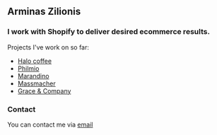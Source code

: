 ## Arminas Zilionis

### I work with Shopify to deliver desired ecommerce results. 

Projects I've work on so far:

- [Halo coffee](https://halo.coffee/)
- [Philmio](https://philmio.com)
- [Marandino](https://marandino.de)
- [Massmacher](https://massmacher.de)
- [Grace & Company](https://gracemygrace.com/)



### Contact

You can contact me via [email](mailto:arminas.zilionis@gmail.com) 
